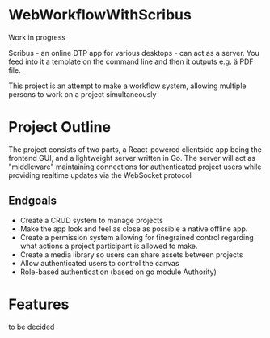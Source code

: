 # WebWorkflowWithScribus
Work in progress

Scribus - an online DTP app for various desktops - can act as a server.
You feed into it a template on the command line and then it outputs e.g. ä PDF file.

This project is an attempt to make a workflow system, allowing multiple persons to work on a project simultaneously

# Project Outline

The project consists of two parts, a React-powered clientside app being the frontend GUI, and a lightweight server written in Go. The server will act as "middleware" maintaining connections for authenticated project users while providing realtime updates via the WebSocket protocol

## Endgoals
* Create a CRUD system to manage projects
* Make the app look and feel as close as possible a native offline app.
* Create a permission system allowing for finegrained control regarding what actions a project participant is allowed to make.
* Create a media library so users can share assets between projects
* Allow authenticated users to control the canvas	
* Role-based authentication (based on go module Authority)

# Features
to be decided
